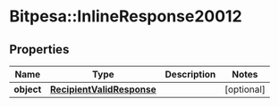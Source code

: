 # Bitpesa::InlineResponse20012

## Properties
Name | Type | Description | Notes
------------ | ------------- | ------------- | -------------
**object** | [**RecipientValidResponse**](RecipientValidResponse.md) |  | [optional] 


